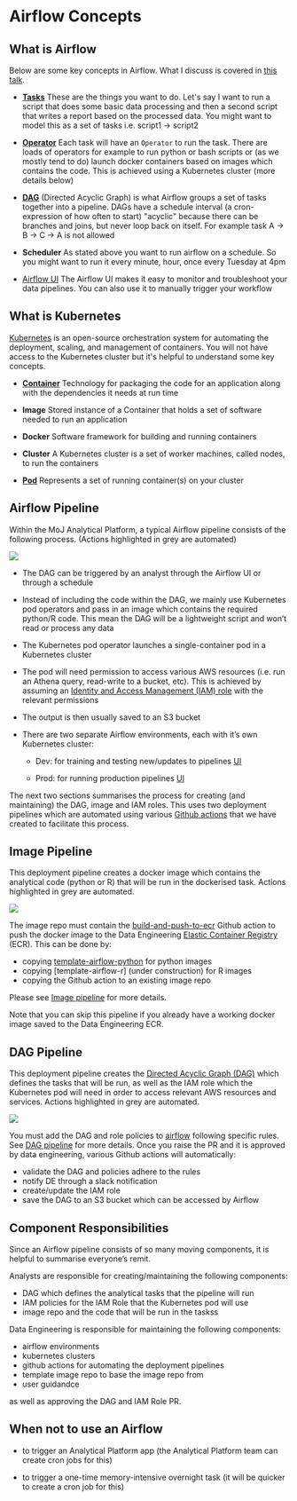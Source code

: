 # Airflow Concepts    

What is Airflow
---------------

Below are some key concepts in Airflow. What I discuss is covered in [this talk](https://drive.google.com/file/d/1DVN4HXtOC-HXvv00sEkoB90mxLDnCIKc/view?usp=sharing).

*   [**Tasks**](https://airflow.apache.org/docs/apache-airflow/stable/concepts/tasks.html) These are the things you want to do. Let's say I want to run a script that does some basic data processing and then a second script that writes a report based on the processed data. You might want to model this as a set of tasks i.e. script1 -> script2
    
*   [**Operator**](https://airflow.apache.org/docs/apache-airflow/stable/concepts/operators.html) Each task will have an `Operator` to run the task. There are loads of operators for example to run python or bash scripts or (as we mostly tend to do) launch docker containers based on images which contains the code. This is achieved using a Kubernetes cluster (more details below)
    
*   [**DAG**](https://airflow.apache.org/docs/apache-airflow/stable/concepts/dags.html) (Directed Acyclic Graph) is what Airflow groups a set of tasks together into a pipeline. DAGs have a schedule interval (a cron-expression of how often to start) "acyclic" because there can be branches and joins, but never loop back on itself. For example task A -> B -> C -> A is not allowed
    
*   **Scheduler** As stated above you want to run airflow on a schedule. So you might want to run it every minute, hour, once every Tuesday at 4pm
    
*   [Airflow UI](https://airflow.apache.org/docs/apache-airflow/stable/ui.html) The Airflow UI makes it easy to monitor and troubleshoot your data pipelines. You can also use it to manually trigger your workflow


What is Kubernetes
------------------

[Kubernetes](https://kubernetes.io/) is an open-source orchestration system for automating the deployment, scaling, and management of containers. You will not have access to the Kubernetes cluster but it's helpful to understand some key concepts.

* [**Container**](https://www.docker.com/resources/what-container/) Technology for packaging the code for an application along with the dependencies it needs at run time

* **Image** Stored instance of a Container that holds a set of software needed to run an application

* **Docker** Software framework for building and running containers

* **Cluster** A Kubernetes cluster is a set of worker machines, called nodes, to run the containers

* [**Pod**](https://kubernetes.io/docs/concepts/workloads/pods/) Represents a set of running container(s) on your cluster


Airflow Pipeline
----------------

Within the MoJ Analytical Platform, a typical Airflow pipeline consists of the following process. (Actions highlighted in grey are automated)

![](images/airflow/airflow-pipeline.drawio.png)

*   The DAG can be triggered by an analyst through the Airflow UI or through a schedule

*   Instead of including the code within the DAG, we mainly use Kubernetes pod operators and pass in an image which contains the required python/R code. This mean the DAG will be a lightweight script and won’t read or process any data
    
*   The Kubernetes pod operator launches a single-container pod in a Kubernetes cluster
    
*   The pod will need permission to access various AWS resources (i.e. run an Athena query, read-write to a bucket, etc). This is achieved by assuming an [Identity and Access Management (IAM) role](https://docs.aws.amazon.com/IAM/latest/UserGuide/id_roles.html) with the relevant permissions
    
*   The output is then usually saved to an S3 bucket

*   There are two separate Airflow environments, each with it’s own Kubernetes cluster:
    
    *   Dev: for training and testing new/updates to pipelines [UI](https://eu-west-1.console.aws.amazon.com/mwaa/home?region=eu-west-1#environments/dev/sso)
        
    *   Prod: for running production pipelines [UI](https://eu-west-1.console.aws.amazon.com/mwaa/home?region=eu-west-1#environments/prod/sso)
    

The next two sections summarises the process for creating (and maintaining) the DAG, image and IAM roles. This uses two deployment pipelines which are automated using various [Github actions](https://github.com/features/actions) that we have created to facilitate this process.

Image Pipeline
--------------

This deployment pipeline creates a docker image which contains the analytical code (python or R) that will be run in the dockerised task. Actions highlighted in grey are automated.

![](images/airflow/image-pipeline.drawio.png)

The image repo must contain the [build-and-push-to-ecr](https://github.com/moj-analytical-services/.github/blob/master/workflow-templates/data-engineering/build-and-push-to-ecr.yml) Github action to push the docker image to the Data Engineering [Elastic Container Registry](https://aws.amazon.com/ecr/) (ECR). This can be done by:

* copying [template-airflow-python](https://github.com/moj-analytical-services/template-airflow-python) for python images
* copying [template-airflow-r] (under construction) for R images
* copying the Github action to an existing image repo

Please see [Image pipeline](/data-engineering-tools/airflow/instructions/image-pipeline) for more details.

Note that you can skip this pipeline if you already have a working docker image saved to the Data Engineering ECR.

DAG Pipeline
---------------------

This deployment pipeline creates the [Directed Acyclic Graph (DAG)](https://airflow.apache.org/docs/apache-airflow/stable/concepts/dags.html#) which defines the tasks that will be run, as well as the IAM role which the Kubernetes pod will need in order to access relevant AWS resources and services. Actions highlighted in grey are automated.

![](images/airflow/dag-pipeline.drawio.png)

You must add the DAG and role policies to [airflow](https://github.com/moj-analytical-services/airflow) following specific rules. See [DAG pipeline](/data-engineering-tools/airflow/instructions/dag-pipeline) for more details. Once you raise the PR and it is approved by data engineering, various Github actions will automatically:

*   validate the DAG and policies adhere to the rules
*   notify DE through a slack notification
*   create/update the IAM role
*   save the DAG to an S3 bucket which can be accessed by Airflow
    

Component Responsibilities
--------------------------

Since an Airflow pipeline consists of so many moving components, it is helpful to summarise everyone’s remit.

Analysts are responsible for creating/maintaining the following components:

*   DAG which defines the analytical tasks that the pipeline will run
*   IAM policies for the IAM Role that the Kubernetes pod will use
*   image repo and the code that will be run in the taskss
    

Data Engineering is responsible for maintaining the following components:

*   airflow environments
*   kubernetes clusters
*   github actions for automating the deployment pipelines
*   template image repo to base the image repo from
*   user guidandce
    
as well as approving the DAG and IAM Role PR.


When not to use an Airflow
--------------------------

*   to trigger an Analytical Platform app (the Analytical Platform team can create cron jobs for this)
    
*   to trigger a one-time memory-intensive overnight task (it will be quicker to create a cron job for this)
